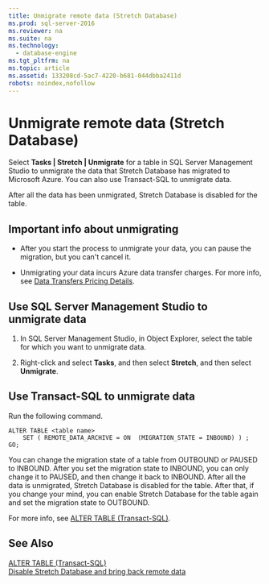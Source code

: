 ```yaml
---
title: Unmigrate remote data (Stretch Database)
ms.prod: sql-server-2016
ms.reviewer: na
ms.suite: na
ms.technology: 
  - database-engine
ms.tgt_pltfrm: na
ms.topic: article
ms.assetid: 133208cd-5ac7-4220-b681-044dbba2411d
robots: noindex,nofollow
---
```

# Unmigrate remote data (Stretch Database)
  Select **Tasks | Stretch | Unmigrate** for a table in SQL Server Management Studio to unmigrate the data that Stretch Database has migrated to Microsoft Azure.  You can also use Transact-SQL to unmigrate data.  
  
 After all the data has been unmigrated, Stretch Database is disabled for the table.  
  
## Important info about unmigrating  
  
-   After you start the process to unmigrate your data, you can pause the migration, but you can't cancel it.  
  
-   Unmigrating your data incurs Azure data transfer charges. For more info, see [Data Transfers Pricing Details](https://azure.microsoft.com/en-us/pricing/details/data-transfers/).  
  
## Use SQL Server Management Studio to unmigrate data  
  
1.  In SQL Server Management Studio, in Object Explorer, select the table for which you want to unmigrate data.  
  
2.  Right-click and select **Tasks**, and then select **Stretch**, and then select **Unmigrate**.  
  
## Use Transact-SQL to unmigrate data  
 Run the following command.  
  
```tsql  
ALTER TABLE <table name>  
    SET ( REMOTE_DATA_ARCHIVE = ON  (MIGRATION_STATE = INBOUND) ) ;  
GO;  
```  
  
 You can change the migration state of a table from OUTBOUND or PAUSED  to INBOUND. After you set the migration state to INBOUND,  you can only change it to PAUSED,  and then change it back to INBOUND. After all the data is unmigrated, Stretch Database is disabled for the table. After that, if you change your mind, you can enable Stretch Database for the table again and set the migration state to OUTBOUND.  
  
 For more info, see [ALTER TABLE &#40;Transact-SQL&#41;](../Topic/ALTER%20TABLE%20\(Transact-SQL\).md).  
  
## See Also  
 [ALTER TABLE &#40;Transact-SQL&#41;](../Topic/ALTER%20TABLE%20\(Transact-SQL\).md)   
 [Disable Stretch Database and bring back remote data](../../Topics/TopicNameNotContainA/Disable-Stretch-Database-and-bring-back-remote-data.md)  
  
  
